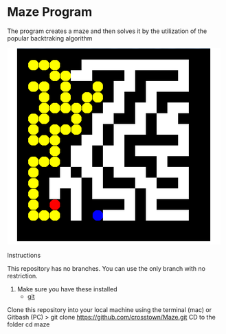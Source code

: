 # Maze Program
The program creates a maze and then solves it by the utilization of the popular backtraking algorithm

![Maze backtracking](maze.png)

Instructions

This repository has no branches. You can use the only branch with no restriction.
1. Make sure you have these installed
    - [git](http://git-scm.com/)
    
Clone this repository into your local machine using the terminal (mac) or Gitbash (PC) > git clone https://github.com/crosstown/Maze.git
CD to the folder cd maze

